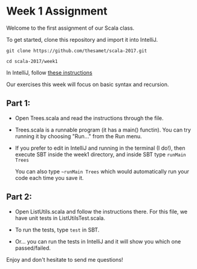 Week 1 Assignment
=================

Welcome to the first assignment of our Scala class.

To get started, clone this repository and import it into IntelliJ.

    git clone https://github.com/thesamet/scala-2017.git
     
    cd scala-2017/week1

In IntelliJ, follow [these instructions](https://www.jetbrains.com/help/idea/getting-started-with-sbt.html#import_project)

Our exercises this week will focus on basic syntax and recursion.

Part 1:
-------

- Open Trees.scala and read the instructions through the file.

- Trees.scala is a runnable program (it has a main() functin). You can try running
  it by choosing "Run..." from the Run menu.

- If you prefer to edit in IntelliJ and running in the terminal (I do!), then
  execute SBT inside the week1 directory, and inside SBT type `runMain Trees`

  You can also type `~runMain Trees` which would automatically run your code
  each time you save it.

Part 2:
-------

- Open ListUtils.scala and follow the instructions there.
  For this file, we have unit tests in ListUtilsTest.scala.

- To run the tests, type `test` in SBT.

- Or... you can run the tests in IntelliJ and it will show you which one passed/failed.


Enjoy and don't hesitate to send me questions!
